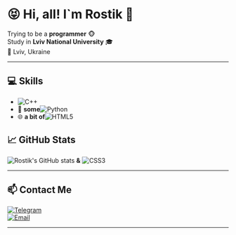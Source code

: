 # 😝 Hi, all! I`m Rostik 👋

Trying to be a **programmer** 🐵  
Study in **Lviv National University** 🎓  
📍 Lviv, Ukraine  

---

## 💻 Skills
- ![C++](https://img.shields.io/badge/C++-00599C?style=for-the-badge&logo=c%2B%2B&logoColor=white)
- 🐍 **some**![Python](https://img.shields.io/badge/Python-3776AB?style=for-the-badge&logo=python&logoColor=white)
- 🌐 **a bit of**![HTML5](https://img.shields.io/badge/HTML5-E34F26?style=for-the-badge&logo=html5&logoColor=white)


## 📈 GitHub Stats
![Rostik's GitHub stats](https://github-readme-stats.vercel.app/api?username=rostikzaiats&show_icons=true&theme=radical) **&**  ![CSS3](https://img.shields.io/badge/CSS3-blue?style=flat&logo=css3&logoColor=white)


---

## 📫 Contact Me
[![Telegram](https://img.shields.io/badge/Telegram-0078D4?style=flat&logo=telegram)](https://t.me/xavusm)  
[![Email](https://img.shields.io/badge/Email-D14836?style=flat&logo=gmail)](mailto:твій_email@example.com)

---


